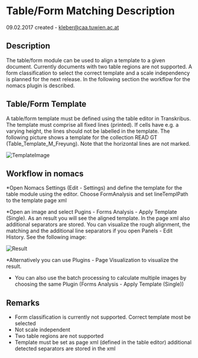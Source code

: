 # Table/Form Matching Description
09.02.2017 created - kleber@caa.tuwien.ac.at

## Description

The table/form module can be used to align a template to a given document. Currently documents with two table regions are not supported. A form classification to select the correct template and a scale independency is planned for the next release. In the following section the workflow for the nomacs plugin is described.

## Table/Form Template

A table/form template must be defined using the table editor in Transkribus. The template must comprise all fixed lines (printed). If cells have e.g. a varying height, the lines should not be labelled in the template. The following picture shows a template for the collection READ GT (Table_Template_M_Freyung). Note that the horizontal lines are not marked.

![TemplateImage](ftp://scruffy.caa.tuwien.ac.at/staff/read/manuals/form/M_Aigen_am_Inn_003-01_0001-template.jpg)

## Workflow in nomacs

*Open Nomacs Settings (Edit - Settings) and define the template for the table module using the editor. Choose FormAnalysis and set lineTemplPath to the template page xml

*Open an image and select Pugins - Forms Analysis - Apply Template (Single). As an result you will see the aligned template. In the page xml also additional separators are stored. You can visualize the rough alignment, the matching and the additional line separators if you open Panels - Edit History. See the following image:

![Result](ftp://scruffy.caa.tuwien.ac.at/staff/read/manuals/form/nomacs-screenshot-form1.png)

*Alternatively you can use Plugins - Page Visualization to visualize the result.

* You can also use the batch processing to calculate multiple images by choosing the same Plugin (Forms Analysis - Apply Template (Single))

## Remarks

* Form classification is currently not supported. Correct template most be selected
* Not scale independent
* Two table regions are not supported
* Template must be set as page xml (defined in the table editor)
    additional detected separators are stored in the xml
